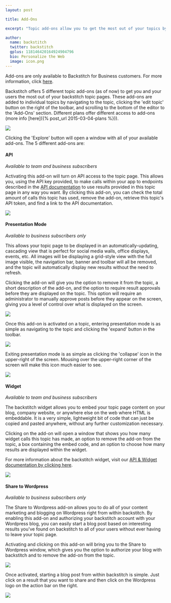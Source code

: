 ```yaml
---
layout: post

title: Add-Ons

excerpt: "Topic add-ons allow you to get the most out of your topics by giving your users more ways to distribute and consume content."

author:
  name: backstitch
  twitter: backstitch
  gplus: 118146420164924904796 
  bio: Personalize the Web
  image: icon.png
---
```


Add-ons are only available to Backstitch for Business customers. For more information, click [here](http://backstit.ch/business).

Backstitch offers 5 different topic add-ons (as of now) to get you and your users the most out of your backstitch topic pages. These add-ons are added to individual topics by navigating to the topic, clicking the 'edit topic' button on the right of the toolbar, and scrolling to the bottom of the editor to the 'Add-Ons' section. Different plans offer different access to add-ons (more info [here]({% post_url 2015-03-04-plans %})).

<div class="full zoomable"><img src="/images/add_ons.png"></div>

Clicking the 'Explore' button will open a window with all of your available add-ons. The 5 different add-ons are:

<a name='API'></a>
#### API

*Available to team and business subscribers*

Activating this add-on will turn on API access to the topic page. This allows you, using the API key provided, to make calls within your app to endpoints described in the [API documentation](http://docs.backstit.ch/api) to use results provided in this topic page in any way you want. By clicking this add-on, you can check the total amount of calls this topic has used, remove the add-on, retrieve this topic's API token, and find a link to the API documentation. 

<div class="full zoomable"><img src="/images/api_add_on.png"></div>

<a name='PresentationMode'></a>
#### Presentation Mode

*Available to business subscribers only*

This allows your topic page to be displayed in an automatically-updating, cascading view that is perfect for social media walls, office displays, events, etc. All images will be displaying a grid-style view with the full image visible, the navigation bar, banner and toolbar will all be removed, and the topic will automatically display new results without the need to refresh. 

Clicking the add-on will give you the option to remove it from the topic, a short description of the add-on, and the option to require result approvals before they are displayed on the topic. This option will require an administrator to manually approve posts before they appear on the screen, giving you a level of control over what is displayed on the screen. 

<div class="full zoomable"><img src="/images/presentation_mode_add_on.png"></div>

Once this add-on is activated on a topic, entering presentation mode is as simple as navigating to the topic and clicking the 'expand' button in the toolbar. 

<div class="full zoomable"><img src="/images/activate_presentation_mode.png"></div>

Exiting presentation mode is as simple as clicking the 'collapse' icon in the upper-right of the screen. Mousing over the upper-right corner of the screen will make this icon much easier to see. 

<div class="full zoomable"><img src="/images/exit_presentation_mode.png"></div>

<a name='Widget'></a>
#### Widget

*Available to team and business subscribers*

The backstitch widget allows you to embed your topic page content on your blog, company website, or anywhere else on the web where HTML is embeddable. It is a very simple, lightweight bit of code that can just be copied and pasted anywhere, without any further customization necessary. 

Clicking on the add-on will open a window that shows you how many widget calls this topic has made, an option to remove the add-on from the topic, a box containing the embed code, and an option to choose how many results are displayed within the widget. 

For more information about the backstitch widget, visit our [API & Widget documentation by clicking here](http://docs.backstit.ch/api).

<div class="full zoomable"><img src="/images/widget_add_on.png"></div>

<a name='Wordpress'></a>
#### Share to Wordpress

*Available to business subscribers only*

The Share to Wordpress add-on allows you to do all of your content marketing and blogging on Wordpress right from within backstitch. By enabling this add-on and authorizing your backstitch account with your Wordpress blog, you can easily start a blog post based on interesting results you've found on backstitch to all of your users without ever having to leave your topic page. 

Activating and clicking on this add-on will bring you to the Share to Wordpress window, which gives you the option to authorize your blog with backstitch and to remove the add-on from the topic. 

<div class="full zoomable"><img src="/images/share_to_wordpress_add_on.png"></div>

Once activated, starting a blog post from within backstitch is simple. Just click on a result that you want to share and then click on the Wordpress logo on the action bar on the right.

<div class="full zoomable"><img src="/images/share_to_wordpress_button.png"></div>
